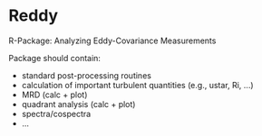 # Reddy
R-Package: Analyzing Eddy-Covariance Measurements


Package should contain:
- standard post-processing routines
- calculation of important turbulent quantities (e.g., ustar, Ri, ...)
- MRD (calc + plot)
- quadrant analysis (calc + plot)
- spectra/cospectra
- ...